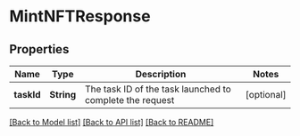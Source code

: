 # MintNFTResponse

## Properties
Name | Type | Description | Notes
------------ | ------------- | ------------- | -------------
**taskId** | **String** | The task ID of the task launched to complete the request | [optional] 

[[Back to Model list]](../README.md#documentation-for-models) [[Back to API list]](../README.md#documentation-for-api-endpoints) [[Back to README]](../README.md)


